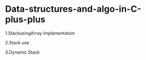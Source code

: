 # Data-structures-and-algo-in-C-plus-plus

1.StackusingArray Implementation


2.Stack use


3.Dynamic Stack
